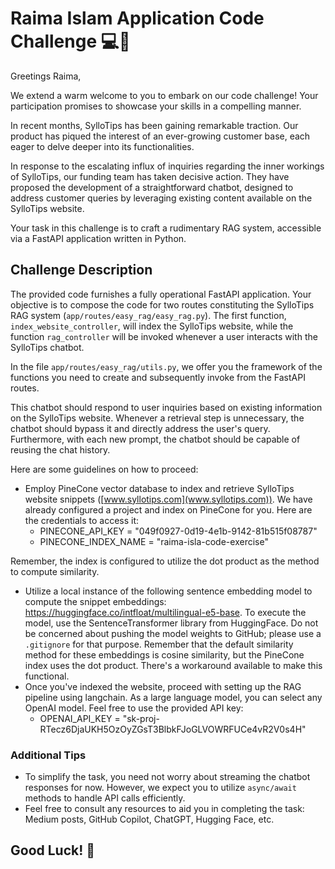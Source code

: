 # Raima Islam Application Code Challenge 💻🚀

Greetings Raima,

We extend a warm welcome to you to embark on our code challenge! Your participation promises to showcase your skills in a compelling manner.

In recent months, SylloTips has been gaining remarkable traction. Our product has piqued the interest of an ever-growing customer base, each eager to delve deeper into its functionalities.

In response to the escalating influx of inquiries regarding the inner workings of SylloTips, our funding team has taken decisive action. They have proposed the development of a straightforward chatbot, designed to address customer queries by leveraging existing content available on the SylloTips website.

Your task in this challenge is to craft a rudimentary RAG system, accessible via a FastAPI application written in Python.

## Challenge Description

The provided code furnishes a fully operational FastAPI application. Your objective is to compose the code for two routes constituting the SylloTips RAG system (`app/routes/easy_rag/easy_rag.py`). The first function, `index_website_controller`, will index the SylloTips website, while the function `rag_controller` will be invoked whenever a user interacts with the SylloTips chatbot.

In the file `app/routes/easy_rag/utils.py`, we offer you the framework of the functions you need to create and subsequently invoke from the FastAPI routes.

This chatbot should respond to user inquiries based on existing information on the SylloTips website. Whenever a retrieval step is unnecessary, the chatbot should bypass it and directly address the user's query. Furthermore, with each new prompt, the chatbot should be capable of reusing the chat history.

Here are some guidelines on how to proceed:

- Employ PineCone vector database to index and retrieve SylloTips website snippets ([www.syllotips.com](www.syllotips.com)). We have already configured a project and index on PineCone for you. Here are the credentials to access it:
  - PINECONE_API_KEY = "049f0927-0d19-4e1b-9142-81b515f08787"
  - PINECONE_INDEX_NAME = "raima-isla-code-exercise"

Remember, the index is configured to utilize the dot product as the method to compute similarity.

- Utilize a local instance of the following sentence embedding model to compute the snippet embeddings: https://huggingface.co/intfloat/multilingual-e5-base. To execute the model, use the SentenceTransformer library from HuggingFace. Do not be concerned about pushing the model weights to GitHub; please use a `.gitignore` for that purpose. Remember that the default similarity method for these embeddings is cosine similarity, but the PineCone index uses the dot product. There's a workaround available to make this functional.
- Once you've indexed the website, proceed with setting up the RAG pipeline using langchain. As a large language model, you can select any OpenAI model. Feel free to use the provided API key:
  - OPENAI_API_KEY = "sk-proj-RTecz6DjaUKH5OzOyZGsT3BlbkFJoGLVOWRFUCe4vR2V0s4H"

### Additional Tips
- To simplify the task, you need not worry about streaming the chatbot responses for now. However, we expect you to utilize `async/await` methods to handle API calls efficiently.
- Feel free to consult any resources to aid you in completing the task: Medium posts, GitHub Copilot, ChatGPT, Hugging Face, etc.

## Good Luck! 🚀